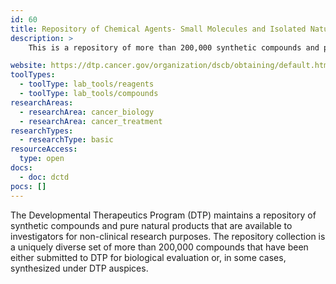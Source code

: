 ```yaml
---
id: 60
title: Repository of Chemical Agents- Small Molecules and Isolated Natural Products
description: >
    This is a repository of more than 200,000 synthetic compounds and pure natural products that are available to investigators for non-clinical research purposes.

website: https://dtp.cancer.gov/organization/dscb/obtaining/default.htm
toolTypes:
  - toolType: lab_tools/reagents
  - toolType: lab_tools/compounds
researchAreas:
  - researchArea: cancer_biology
  - researchArea: cancer_treatment
researchTypes:
  - researchType: basic
resourceAccess:
  type: open
docs:
  - doc: dctd
pocs: []
---
```

The Developmental Therapeutics Program (DTP) maintains a repository of synthetic compounds and pure natural products that are available to investigators for non-clinical research purposes. The repository collection is a uniquely diverse set of more than 200,000 compounds that have been either submitted to DTP for biological evaluation or, in some cases, synthesized under DTP auspices.